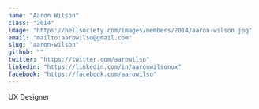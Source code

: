 ```yaml
---
name: "Aaron Wilson"
class: "2014"
image: "https://bellsociety.com/images/members/2014/aaron-wilson.jpg"
email: "mailto:aarowilso@gmail.com"
slug: "aaron-wilson"
github: ""
twitter: "https://twitter.com/aarowilso"
linkedin: "https://linkedin.com/in/aaronwilsonux"
facebook: "https://facebook.com/aarowilso"
---
```

UX Designer